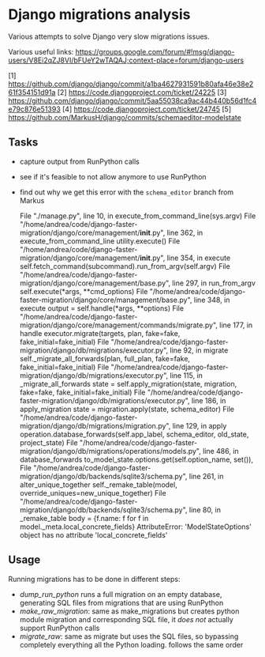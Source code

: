 # Django migrations analysis

Various attempts to solve Django very slow migrations issues.

Various useful links:
https://groups.google.com/forum/#!msg/django-users/V8Ei2qZJ8VI/bFUeY2wTAQAJ;context-place=forum/django-users

[1] https://github.com/django/django/commit/a1ba4627931591b80afa46e38e261f354151d91a 
[2] https://code.djangoproject.com/ticket/24225 
[3] https://github.com/django/django/commit/5aa55038ca9ac44b440b56d1fc4e79c876e51393 
[4] https://code.djangoproject.com/ticket/24745 
[5] https://github.com/MarkusH/django/commits/schemaeditor-modelstate 

## Tasks

- capture output from RunPython calls
- see if it's feasible to not allow anymore to use RunPython

- find out why we get this error with the `schema_editor` branch from Markus

    File "./manage.py", line 10, in <module>
        execute_from_command_line(sys.argv)
      File "/home/andrea/code/django-faster-migration/django/core/management/__init__.py", line 362, in execute_from_command_line
        utility.execute()
      File "/home/andrea/code/django-faster-migration/django/core/management/__init__.py", line 354, in execute
        self.fetch_command(subcommand).run_from_argv(self.argv)
      File "/home/andrea/code/django-faster-migration/django/core/management/base.py", line 297, in run_from_argv
        self.execute(*args, **cmd_options)
      File "/home/andrea/code/django-faster-migration/django/core/management/base.py", line 348, in execute
        output = self.handle(*args, **options)
      File "/home/andrea/code/django-faster-migration/django/core/management/commands/migrate.py", line 177, in handle
        executor.migrate(targets, plan, fake=fake, fake_initial=fake_initial)
      File "/home/andrea/code/django-faster-migration/django/db/migrations/executor.py", line 92, in migrate
        self._migrate_all_forwards(plan, full_plan, fake=fake, fake_initial=fake_initial)
      File "/home/andrea/code/django-faster-migration/django/db/migrations/executor.py", line 115, in _migrate_all_forwards
        state = self.apply_migration(state, migration, fake=fake, fake_initial=fake_initial)
      File "/home/andrea/code/django-faster-migration/django/db/migrations/executor.py", line 186, in apply_migration
        state = migration.apply(state, schema_editor)
      File "/home/andrea/code/django-faster-migration/django/db/migrations/migration.py", line 129, in apply
        operation.database_forwards(self.app_label, schema_editor, old_state, project_state)
      File "/home/andrea/code/django-faster-migration/django/db/migrations/operations/models.py", line 486, in database_forwards
        to_model_state.options.get(self.option_name, set()),
      File "/home/andrea/code/django-faster-migration/django/db/backends/sqlite3/schema.py", line 261, in alter_unique_together
        self._remake_table(model, override_uniques=new_unique_together)
      File "/home/andrea/code/django-faster-migration/django/db/backends/sqlite3/schema.py", line 80, in _remake_table
        body = {f.name: f for f in model._meta.local_concrete_fields}
    AttributeError: 'ModelStateOptions' object has no attribute 'local_concrete_fields'


## Usage

Running migrations has to be done in different steps:

- *dump_run_python* runs a full migration on an empty database, generating SQL files from migrations that are using RunPython
- *make_raw_migration*: same as make_migrations but creates python module migration and corresponding SQL file, it *does not* actually support RunPython calls
- *migrate_raw*:
     same as migrate but uses the SQL files, so bypassing completely everything all the Python loading.
     follows the same order
  

